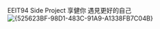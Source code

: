 EEIT94 Side Project 享健你 遇見更好的自己
![{525623BF-98D1-483C-91A9-A1338FB7C04B}](https://github.com/user-attachments/assets/5e4247d6-9be0-4b69-8e82-eda279b5e371)
